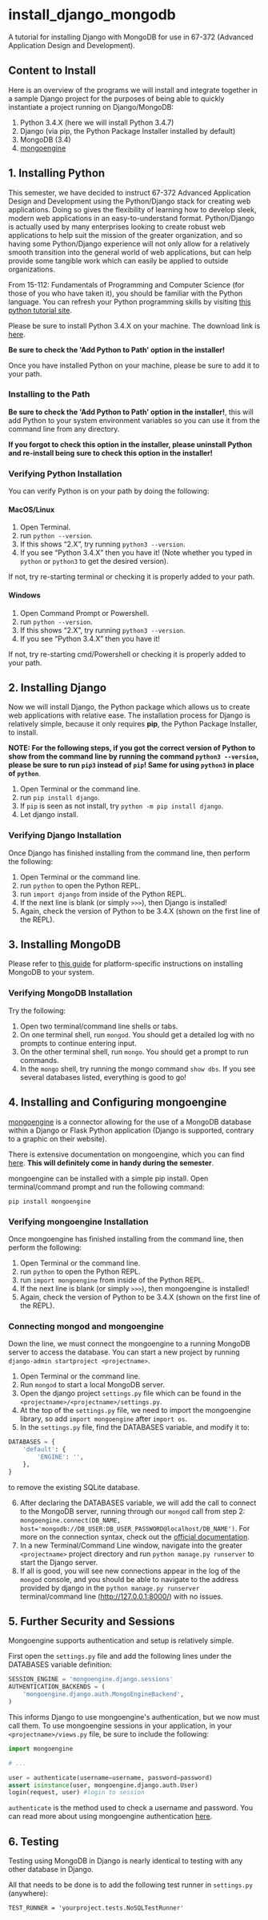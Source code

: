 # install_django_mongodb
A tutorial for installing Django with MongoDB for use in 67-372 (Advanced Application Design and Development).

## Content to Install
Here is an overview of the programs we will install and integrate together in a sample Django project for the purposes of being able to quickly instantiate a project running on Django/MongoDB:

1. Python 3.4.X (here we will install Python 3.4.7)
2. Django (via pip, the Python Package Installer installed by default)
3. MongoDB (3.4)
4. [mongoengine](http://mongoengine.org/)


## 1. Installing Python

This semester, we have decided to instruct 67-372 Advanced Application Design and Development using the Python/Django stack for creating web applications. Doing so gives the flexibility of learning how to develop sleek, modern web applications in an easy-to-understand format. Python/Django is actually used by many enterprises looking to create robust web applications to help suit the mission of the greater organization, and so having some Python/Django experience will not only allow for a relatively smooth transition into the general world of web applications, but can help provide some tangible work which can easily be applied to outside organizations.

From 15-112: Fundamentals of Programming and Computer Science (for those of you who have taken it), you should be familiar with the Python language. You can refresh your Python programming skills by visiting [this python tutorial site](https://www.learnpython.org/).

Please be sure to install Python 3.4.X on your machine. The download link is [here](https://www.python.org/downloads/).

**Be sure to check the 'Add Python to Path' option in the installer!**

Once you have installed Python on your machine, please be sure to add it to your path.

### Installing to the Path

**Be sure to check the 'Add Python to Path' option in the installer!**, this will add Python to your system environment variables so you can use it from the command line from any directory. 

**If you forgot to check this option in the installer, please uninstall Python and re-install being sure to check this option in the installer!**

### Verifying Python Installation

You can verify Python is on your path by doing the following:

#### MacOS/Linux

1. Open Terminal.
2. run `python --version`.
3. If this shows “2.X”, try running `python3 --version`.
4. If you see “Python 3.4.X” then you have it! (Note whether you typed in `python` or `python3` to get the desired version).

If not, try re-starting terminal or checking it is properly added to your path.

#### Windows

1. Open Command Prompt or Powershell.
2. run `python --version`.
3. If this shows “2.X”, try running `python3 --version`.
4. If you see “Python 3.4.X” then you have it!

If not, try re-starting cmd/Powershell or checking it is properly added to your path.

## 2. Installing Django

Now we will install Django, the Python package which allows us to create web applications with relative ease. The installation process for Django is relatively simple, because it only requires **pip**, the Python Package Installer, to install.

**NOTE: For the following steps, if you got the correct version of Python to show from the command line by running the command `python3 --version`, please be sure to run `pip3` instead of `pip`! Same for using `python3` in place of `python`**.

1. Open Terminal or the command line.
2. run `pip install django`.
3. If `pip` is seen as not install, try `python -m pip install django`.
4. Let django install.

### Verifying Django Installation

Once Django has finished installing from the command line, then perform the following:

1. Open Terminal or the command line.
2. run `python` to open the Python REPL.
3. run `import django` from inside of the Python REPL.
4. If the next line is blank (or simply `>>>`), then Django is installed!
5. Again, check the version of Python to be 3.4.X (shown on the first line of the REPL).

## 3. Installing MongoDB

Please refer to [this guide](https://docs.mongodb.com/manual/administration/install-community/) for platform-specific instructions on installing MongoDB to your system.

### Verifying MongoDB Installation

Try the following:

1. Open two terminal/command line shells or tabs.
2. On one terminal shell, run `mongod`. You should get a detailed log with no prompts to continue entering input.
3. On the other terminal shell, run `mongo`. You should get a prompt to run commands.
4. In the `mongo` shell, try running the mongo command `show dbs`. If you see several databases listed, everything is good to go!

## 4. Installing and Configuring mongoengine

[mongoengine](http://mongoengine.org/) is a connector allowing for the use of a MongoDB database within a Django or Flask Python application (Django is supported, contrary to a graphic on their website).

There is extensive documentation on mongoengine, which you can find [here](http://mongoengine.readthedocs.io/en/latest/tutorial.html). **This will definitely come in handy during the semester**.

mongoengine can be installed with a simple pip install. Open terminal/command prompt and run the following command:

`pip install mongoengine`

### Verifying mongoengine Installation

Once mongoengine has finished installing from the command line, then perform the following:

1. Open Terminal or the command line.
2. run `python` to open the Python REPL.
3. run `import mongoengine` from inside of the Python REPL.
4. If the next line is blank (or simply `>>>`), then mongoengine is installed!
5. Again, check the version of Python to be 3.4.X (shown on the first line of the REPL).

### Connecting mongod and mongoengine

Down the line, we must connect the mongoengine to a running MongoDB server to access the database. You can start a new project by running `django-admin startproject <projectname>`.

1. Open Terminal or the command line.
2. Run `mongod` to start a local MongoDB server.
3. Open the django project `settings.py` file which can be found in the `<projectname>/<projectname>/settings.py`.
4. At the top of the `settings.py` file, we need to import the mongoengine library, so add `import mongoengine` after `import os`.
5. In the `settings.py` file, find the DATABASES variable, and modify it to:
```python
DATABASES = {
    'default': {
        'ENGINE': '',
    },
}
```
to remove the existing SQLite database.

6. After declaring the DATABASES variable, we will add the call to connect to the MongoDB server, running through our `mongod` call from step 2:
`mongoengine.connect(DB_NAME, host='mongodb://DB_USER:DB_USER_PASSWORD@localhost/DB_NAME')`.
For more on the connection syntax, check out the [official documentation](http://mongoengine.readthedocs.io/en/latest/guide/connecting.html).
7. In a new Terminal/Command Line window, navigate into the greater `<projectname>` project directory and run `python manage.py runserver` to start the Django server.
8. If all is good, you will see new connections appear in the log of the `mongod` console, and you should be able to navigate to the address provided by django in the `python manage.py runserver` terminal/command line (http://127.0.0.1:8000/) with no issues.

## 5. Further Security and Sessions

Mongoengine supports authentication and setup is relatively simple. 

First open the `settings.py` file and add the following lines under the DATABASES variable definition:
```python
SESSION_ENGINE = 'mongoengine.django.sessions'
AUTHENTICATION_BACKENDS = (
    'mongoengine.django.auth.MongoEngineBackend',
)
```	

This informs Django to use mongoengine's authentication, but we now must call them. To use mongoengine sessions in your application, in your `<projectname>/views.py` file, be sure to include the following:

```python
import mongoengine

# ...

user = authenticate(username=username, password=password)
assert isinstance(user, mongoengine.django.auth.User)
login(request, user) #login to session
```
`authenticate` is the method used to check a username and password. You can read more about using mongoengine authentication [here](http://mongoengine.readthedocs.io/en/latest/apireference.html?highlight=authenticate).

## 6. Testing
Testing using MongoDB in Django is nearly identical to testing with any other database in Django.

All that needs to be done is to add the following test runner in `settings.py` (anywhere):

```TEST_RUNNER = 'yourproject.tests.NoSQLTestRunner'```
